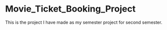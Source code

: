# Movie_Ticket_Booking_Project
This is the project I have made as my semester project for second semester.
